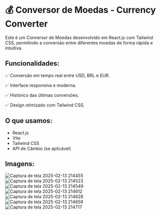 # 💰 Conversor de Moedas - Currency Converter

Este é um Conversor de Moedas desenvolvido em React.js com Tailwind CSS, permitindo a conversão entre diferentes moedas de forma rápida e intuitiva.

## Funcionalidades:

✅ Conversão em tempo real entre USD, BRL e EUR.

✅ Interface responsiva e moderna.

✅ Histórico das últimas conversões.

✅ Design otimizado com Tailwind CSS.

## O que usamos:

- React.js
- Vite
- Tailwind CSS
- API de Câmbio (se aplicável)

## Imagens:

![Captura de tela 2025-02-13 214455](https://github.com/user-attachments/assets/4570c3f5-216a-4137-be1a-b25a2e7446e2)
![Captura de tela 2025-02-13 214523](https://github.com/user-attachments/assets/ee426d65-582f-4479-9570-ecd18cf45589)
![Captura de tela 2025-02-13 214549](https://github.com/user-attachments/assets/a6447112-bfd8-4e61-9700-e8fce138612e)
![Captura de tela 2025-02-13 214612](https://github.com/user-attachments/assets/52d9a917-13fd-4af2-9f00-9642f23b4d32)
![Captura de tela 2025-02-13 214628](https://github.com/user-attachments/assets/a36ee973-a560-4379-bd1a-c7e70f8b18d0)
![Captura de tela 2025-02-13 214659](https://github.com/user-attachments/assets/0d4d9736-8858-48ff-9957-2b6db3888cc7)
![Captura de tela 2025-02-13 214717](https://github.com/user-attachments/assets/aa7e1a6a-18f8-44f3-8a36-5af55a4d5753)






